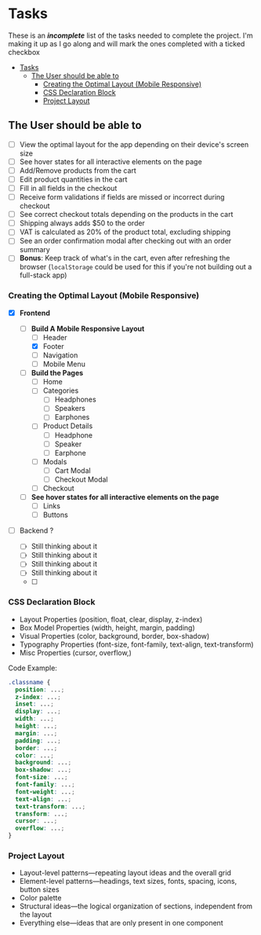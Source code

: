 # Tasks

These is an **_incomplete_** list of the tasks needed to complete the project. I'm making it up as I go along and will mark the ones completed with a ticked checkbox

- [Tasks](#tasks)
  - [The User should be able to](#the-user-should-be-able-to)
    - [Creating the Optimal Layout (Mobile Responsive)](#creating-the-optimal-layout-mobile-responsive)
    - [CSS Declaration Block](#css-declaration-block)
    - [Project Layout](#project-layout)

## The User should be able to

- [ ] View the optimal layout for the app depending on their device's screen size
- [ ] See hover states for all interactive elements on the page
- [ ] Add/Remove products from the cart
- [ ] Edit product quantities in the cart
- [ ] Fill in all fields in the checkout
- [ ] Receive form validations if fields are missed or incorrect during checkout
- [ ] See correct checkout totals depending on the products in the cart
- [ ] Shipping always adds $50 to the order
- [ ] VAT is calculated as 20% of the product total, excluding shipping
- [ ] See an order confirmation modal after checking out with an order summary
- [ ] **Bonus**: Keep track of what's in the cart, even after refreshing the browser (`localStorage` could be used for this if you're not building out a full-stack app)

### Creating the Optimal Layout (Mobile Responsive)

- [x] **Frontend**

  - [ ] **Build A Mobile Responsive Layout**
    - [ ] Header
    - [x] Footer
    - [ ] Navigation
    - [ ] Mobile Menu
  - [ ] **Build the Pages**
    - [ ] Home
    - [ ] Categories
      - [ ] Headphones
      - [ ] Speakers
      - [ ] Earphones
    - [ ] Product Details
      - [ ] Headphone
      - [ ] Speaker
      - [ ] Earphone
    - [ ] Modals
      - [ ] Cart Modal
      - [ ] Checkout Modal
    - [ ] Checkout
  - [ ] **See hover states for all interactive elements on the page**
    - [ ] Links
    - [ ] Buttons

- [ ] Backend ?
  - [ ] Still thinking about it
  - [ ] Still thinking about it
  - [ ] Still thinking about it
  - [ ] Still thinking about it
  - [ ]

### CSS Declaration Block

- Layout Properties (position, float, clear, display, z-index)
- Box Model Properties (width, height, margin, padding)
- Visual Properties (color, background, border, box-shadow)
- Typography Properties (font-size, font-family, text-align, text-transform)
- Misc Properties (cursor, overflow,)

Code Example:

```css
.classname {
  position: ...;
  z-index: ...;
  inset: ...;
  display: ...;
  width: ...;
  height: ...;
  margin: ...;
  padding: ...;
  border: ...;
  color: ...;
  background: ...;
  box-shadow: ...;
  font-size: ...;
  font-family: ...;
  font-weight: ...;
  text-align: ...;
  text-transform: ...;
  transform: ...;
  cursor: ...;
  overflow: ...;
}
```

### Project Layout

- Layout-level patterns—repeating layout ideas and the overall grid
- Element-level patterns—headings, text sizes, fonts, spacing, icons, button sizes
- Color palette
- Structural ideas—the logical organization of sections, independent from the layout
- Everything else—ideas that are only present in one component
